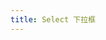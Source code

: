 ```yaml
---
title: Select 下拉框
---
```


<script>
    export default {
        data() {
            return {
                options: [{
                    value: '选项1',
                    label: '黄金糕'
                }, {
                    value: '选项2',
                    label: '双皮奶'
                }, {
                    value: '选项3',
                    label: '蚵仔煎'
                }, {
                    value: '选项4',
                    label: '龙须面'
                }, {
                    value: '选项5',
                    label: '北京烤鸭'
                }],
                value: '',
                modules: [
                    {
                        key: "basic",
                        title: "基础用法",
                        desc: "适用广泛的基础单选",
                        source: ``
                    }
                ]
            }
        }
    }
</script>

<block title="Select 下拉框" desc="当选项过多时，使用下拉菜单展示并选择内容。" :modules="modules">
    <template slot="basic">
        <ml-select v-model="value" clearable placeholder="请选择">
            <ml-option v-for="item in options" :key="item.value" :label="item.label" :value="item.value">
            </ml-option>
        </ml-select>
    </template>

</block>
